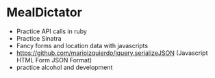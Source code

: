 MealDictator
============

 * Practice API calls in ruby
 * Practice Sinatra
 * Fancy forms and location data with javascripts
 * https://github.com/marioizquierdo/jquery.serializeJSON (Javascript HTML Form JSON Format)
 * practice alcohol and development
